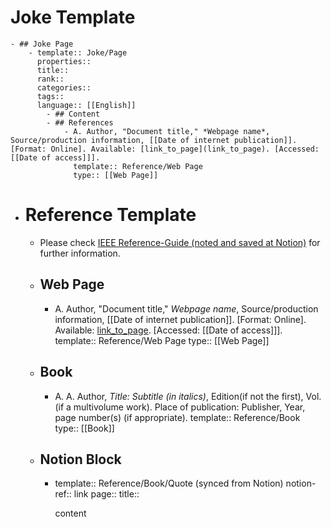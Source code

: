 # Joke Template
	- ## Joke Page
		- template:: Joke/Page
		  properties::
		  title::
		  rank::
		  categories::
		  tags::
		  language:: [[English]]
			- ## Content
			- ## References
				- A. Author, "Document title," *Webpage name*, Source/production information, [[Date of internet publication]]. [Format: Online]. Available: [link_to_page](link_to_page). [Accessed: [[Date of access]]].
				  template:: Reference/Web Page 
				  type:: [[Web Page]]
- # Reference Template
	- Please check [IEEE Reference-Guide (noted and saved at Notion)](https://www.notion.so/IEEE-c20f77097df448c49d1f6e0688a49880#9ccdd756473d4718b2b71c5eb694e11c) for further information.
	- ## Web Page
		- A. Author, "Document title," *Webpage name*, Source/production information, [[Date of internet publication]]. [Format: Online]. Available: [link_to_page](link_to_page). [Accessed: [[Date of access]]].
		  template:: Reference/Web Page 
		  type:: [[Web Page]]
	- ## Book
		- A. A. Author, *Title: Subtitle (in italics)*, Edition(if not the first), Vol.(if a multivolume work). Place of publication: Publisher, Year, page number(s) (if appropriate).
		  template:: Reference/Book
		  type:: [[Book]]
	- ## Notion Block
		- template:: Reference/Book/Quote (synced from Notion)
		  notion-ref:: link
		  page::
		  title::
		  
		  content